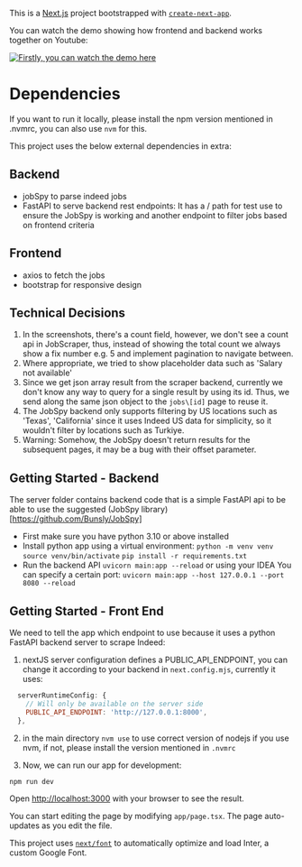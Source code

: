 This is a [Next.js](https://nextjs.org/) project bootstrapped with [`create-next-app`](https://github.com/vercel/next.js/tree/canary/packages/create-next-app).

You can watch the demo showing how frontend and backend works together on Youtube:

[![Firstly, you can watch the demo here](https://img.youtube.com/vi/7qilWyvgf74/0)](https://youtu.be/7qilWyvgf74)

# Dependencies

If you want to run it locally, please install the npm version mentioned in .nvmrc, you can also use `nvm` for this.

This project uses the below external dependencies in extra:
## Backend
- jobSpy to parse indeed jobs
- FastAPI to serve backend rest endpoints: It has a / path for test use to ensure the JobSpy is working
and another endpoint to filter jobs based on frontend criteria

## Frontend
- axios to fetch the jobs
- bootstrap for responsive design

## Technical Decisions

1. In the screenshots, there's a count field, however, we don't see a count api in JobScraper, thus, 
instead of showing the total count we always show a fix number e.g. 5 and implement pagination to navigate between.
2. Where appropriate, we tried to show placeholder data such as 'Salary not available'
3. Since we get json array result from the scraper backend, currently we don't know any way to query 
for a single result by using its id. Thus, we send along the same json object to the `jobs\[id]` page to reuse it.
4. The JobSpy backend only supports filtering by US locations such as 'Texas', 'California' 
since it uses Indeed US data for simplicity, so it wouldn't filter by locations such as Turkiye.
5. Warning: Somehow, the JobSpy doesn't return results for the subsequent pages, it may be a bug with their offset parameter.

## Getting Started - Backend
The server folder contains backend code that is a simple FastAPI api to be able to use the suggested 
(JobSpy library)[https://github.com/Bunsly/JobSpy]

- First make sure you have python 3.10 or above installed
- Install python app using a virtual environment:
`python -m venv venv`
`source venv/bin/activate`
`pip install -r requirements.txt`
- Run the backend API `uvicorn main:app --reload` or using your IDEA
You can specify a certain port: `uvicorn main:app --host 127.0.0.1 --port 8080 --reload`

## Getting Started - Front End

We need to tell the app which endpoint to use because it uses a python FastAPI backend server to scrape Indeed:

1. nextJS server configuration defines a PUBLIC_API_ENDPOINT, you can change it according to your backend in
`next.config.mjs`, currently it uses:
```next.config.mjs
  serverRuntimeConfig: {
    // Will only be available on the server side
    PUBLIC_API_ENDPOINT: 'http://127.0.0.1:8000',
  },
```

2. in the main directory
`nvm use` 
to use correct version of nodejs if you use nvm, if not, please install the version mentioned in `.nvmrc`

3. Now, we can run our app for development:

```bash
npm run dev
```

Open [http://localhost:3000](http://localhost:3000) with your browser to see the result.

You can start editing the page by modifying `app/page.tsx`. The page auto-updates as you edit the file.

This project uses [`next/font`](https://nextjs.org/docs/basic-features/font-optimization) to automatically optimize and load Inter, a custom Google Font.

